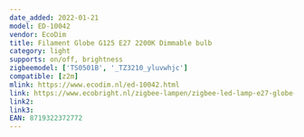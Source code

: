 ```yaml
---
date_added: 2022-01-21
model: ED-10042
vendor: EcoDim
title: Filament Globe G125 E27 2200K Dimmable bulb
category: light
supports: on/off, brightness
zigbeemodel: ['TS0501B', '_TZ3210_yluvwhjc']
compatible: [z2m]
mlink: https://www.ecodim.nl/ed-10042.html
link: https://www.ecobright.nl/zigbee-lampen/zigbee-led-lamp-e27-globe-2200k-flame-g125/
link2: 
link3: 
EAN: 8719322372772
---
```



